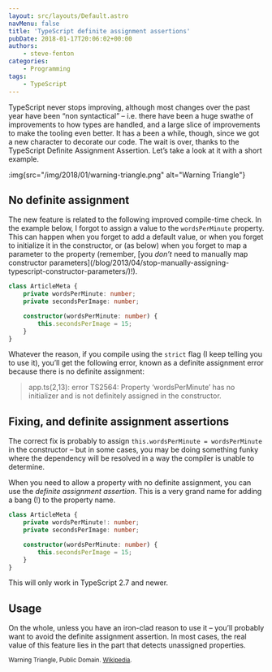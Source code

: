 ```yaml
---
layout: src/layouts/Default.astro
navMenu: false
title: 'TypeScript definite assignment assertions'
pubDate: 2018-01-17T20:06:02+00:00
authors:
    - steve-fenton
categories:
    - Programming
tags:
    - TypeScript
---
```


TypeScript never stops improving, although most changes over the past year have been “non syntactical” – i.e. there have been a huge swathe of improvements to how types are handled, and a large slice of improvements to make the tooling even better. It has a been a while, though, since we got a new character to decorate our code. The wait is over, thanks to the TypeScript Definite Assignment Assertion. Let’s take a look at it with a short example.

:img{src="/img/2018/01/warning-triangle.png" alt="Warning Triangle"}

## No definite assignment

The new feature is related to the following improved compile-time check. In the example below, I forgot to assign a value to the `wordsPerMinute` property. This can happen when you forget to add a default value, or when you forget to initialize it in the constructor, or (as below) when you forget to map a parameter to the property (remember, [you *don’t* need to manually map constructor parameters]\(/blog/2013/04/stop-manually-assigning-typescript-constructor-parameters/)!).

```typescript
class ArticleMeta {
    private wordsPerMinute: number;
    private secondsPerImage: number;

    constructor(wordsPerMinute: number) {
        this.secondsPerImage = 15;
    }
}
```

Whatever the reason, if you compile using the `strict` flag (I keep telling you to use it), you’ll get the following error, known as a definite assignment error because there is no definite assignment:

> app.ts(2,13): error TS2564: Property ‘wordsPerMinute’ has no initializer and is not definitely assigned in the constructor.

## Fixing, and definite assignment assertions

The correct fix is probably to assign `this.wordsPerMinute = wordsPerMinute` in the constructor – but in some cases, you may be doing something funky where the dependency will be resolved in a way the compiler is unable to determine.

When you need to allow a property with no definite assignment, you can use the *definite assignment assertion*. This is a very grand name for adding a bang (!) to the property name.

```typescript
class ArticleMeta {
    private wordsPerMinute!: number;
    private secondsPerImage: number;

    constructor(wordsPerMinute: number) {
        this.secondsPerImage = 15;
    }
}
```

This will only work in TypeScript 2.7 and newer.

## Usage

On the whole, unless you have an iron-clad reason to use it – you’ll probably want to avoid the definite assignment assertion. In most cases, the real value of this feature lies in the part that detects unassigned properties.

<small>Warning Triangle, Public Domain. [Wikipedia](https://commons.wikimedia.org/wiki/File:Achtung.svg).</small>